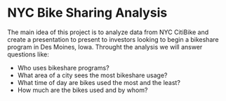 # NYC Bike Sharing Analysis
The main idea of this project is to analyze data from NYC CitiBike and create a presentation to present to investors looking to begin a bikeshare program in Des Moines, Iowa.
Throught the analysis we will answer questions like:
* Who uses bikeshare programs?
* What area of a city sees the most bikeshare usage?
* What time of day are bikes used the most and the least?
* How much are the bikes used and by whom?
